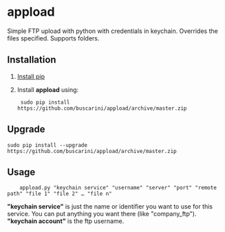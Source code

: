 # appload
Simple FTP upload with python with credentials in keychain. Overrides the files specified. Supports folders.

## Installation

1. [Install pip](https://pip.pypa.io/en/stable/installing/)

2. Install **appload** using:

		sudo pip install https://github.com/buscarini/appload/archive/master.zip

## Upgrade

	sudo pip install --upgrade https://github.com/buscarini/appload/archive/master.zip
	

## Usage

		appload.py "keychain service" "username" "server" "port" "remote path" "file 1" "file 2" … "file n"
		
**"keychain service"** is just the name or identifier you want to use for this service. You can put anything you want there (like "company_ftp").
**"keychain account"** is the ftp username.
